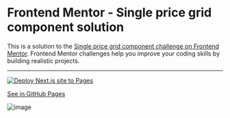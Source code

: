 # Frontend Mentor - Single price grid component solution

This is a solution to the [Single price grid component challenge on Frontend Mentor](https://www.frontendmentor.io/challenges/single-price-grid-component-5ce41129d0ff452fec5abbbc). Frontend Mentor challenges help you improve your coding skills by building realistic projects.

---

[![Deploy Next.js site to Pages](https://github.com/denisomarcuyottito/single-price-grid-component/actions/workflows/nextjs.yml/badge.svg?branch=main)](https://github.com/denisomarcuyottito/single-price-grid-component/actions/workflows/nextjs.yml)

[See in GitHub Pages](https://denisomarcuyottito.github.io/single-price-grid-component/)

![image](https://user-images.githubusercontent.com/75378049/221283133-86cbf056-97b0-452f-85d3-644389c9e442.png)
